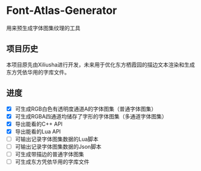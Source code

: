 # Font-Atlas-Generator

用来预生成字体图集纹理的工具

## 项目历史

本项目原先由Xiliusha进行开发，未来用于优化东方栖霞园的描边文本渲染和生成东方凭依华用的字库文件。

## 进度

* [x] 可生成RGB白色有透明度通道A的字体图集（普通字体图集）
* [x] 可生成RGBA四通道均储存了字形的字体图集（多通道字体图集）
* [x] 导出能看的C++ API
* [x] 导出能看的Lua API
* [ ] 可输出记录字体图集数据的Lua脚本
* [ ] 可输出记录字体图集数据的Json脚本
* [ ] 可生成带描边的普通字体图集
* [ ] 可生成东方凭依华用的字库文件
